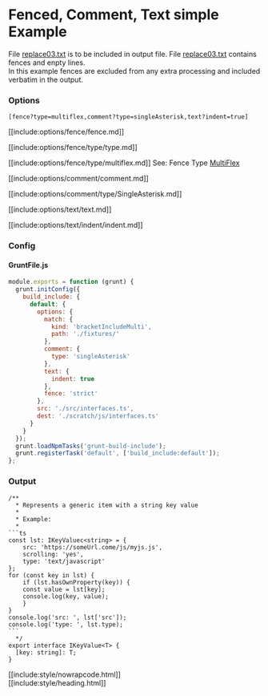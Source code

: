 # Fenced, Comment, Text simple Example

File [replace03.txt](replacements/replace03.txt.html) is to be included in output file.
File [replace03.txt](replacements/replace03.txt.html) contains fences and enpty lines.  
In this example fences are excluded from any extra processing and included verbatim in the output.

### Options

<div class="nowrapcode">

```text
[fence?type=multiflex,comment?type=singleAsterisk,text?indent=true]
```

</div>

[[include:options/fence/fence.md]]

[[include:options/fence/type/type.md]]

[[include:options/fence/type/multiflex.md]]
See: Fence Type [MultiFlex](/pages/Docs/Options/fence/type/MultiFlex/)

[[include:options/comment/comment.md]]

[[include:options/comment/type/SingleAsterisk.md]]

[[include:options/text/text.md]]

[[include:options/text/indent/indent.md]]

### Config

#### GruntFile.js

```js
module.exports = function (grunt) {
  grunt.initConfig({
    build_include: {
      default: {
        options: {
          match: {
            kind: 'bracketIncludeMulti',
            path: './fixtures/'
          },
          comment: {
            type: 'singleAsterisk'
          },
          text: {
            indent: true
          },
          fence: 'strict'
        },
        src: './src/interfaces.ts',
        dest: './scratch/js/interfaces.ts'
      }
    }
  });
  grunt.loadNpmTasks('grunt-build-include');
  grunt.registerTask('default', ['build_include:default']);
};
```

### Output

````text
/**
  * Represents a generic item with a string key value
  * 
  * Example:
  * 
```ts
const lst: IKeyValuec<string> = {
    src: 'https://someUrl.come/js/myjs.js',
    scrolling: 'yes',
    type: 'text/javascript'
};
for (const key in lst) {
    if (lst.hasOwnProperty(key)) {
    const value = lst[key];
    console.log(key, value);
    }
}
console.log('src: ', lst['src']);
console.log('type: ', lst.type);
```
  */
export interface IKeyValue<T> {
  [key: string]: T;
}
````

[[include:style/nowrapcode.html]]  
[[include:style/heading.html]]